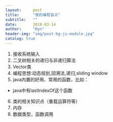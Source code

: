 ```yaml
---
layout:     post
title:      "我的编程盲点"
subtitle:   ""
date:       2018-03-14
author:     "Dyn"
header-img: "img/post-bg-js-module.jpg"
catalog: true
---
```

1. 接收系统输入
2. 二叉树相关的递归与非递归算法
3. Vector类
4. 编程思想:动态规划,回溯法,递归,sliding window
5. java内置的好用、常用的函数，比如：  
* java中有lastIndexOf这个函数
6. 类的相关知识点（重载运算符等）
7. 内存
8. 数据类型，函数调用

